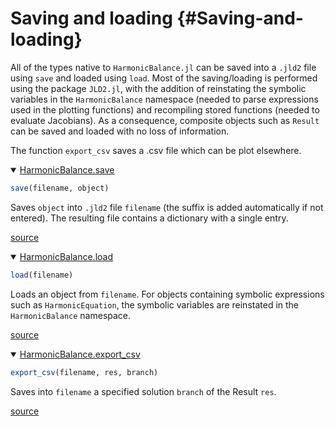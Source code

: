 
# Saving and loading {#Saving-and-loading}

All of the types native to `HarmonicBalance.jl` can be saved into a `.jld2` file using `save` and loaded using `load`. Most of the saving/loading is performed using the package `JLD2.jl`, with the addition of reinstating the symbolic variables in the `HarmonicBalance` namespace (needed to parse expressions used in the plotting functions) and recompiling stored functions (needed to evaluate Jacobians). As a consequence, composite objects such as `Result` can be saved and loaded with no loss of information.

The function `export_csv` saves a .csv file which can be plot elsewhere.
<details class='jldocstring custom-block' open>
<summary><a id='HarmonicBalance.save-manual-saving' href='#HarmonicBalance.save-manual-saving'><span class="jlbinding">HarmonicBalance.save</span></a> <Badge type="info" class="jlObjectType jlFunction" text="Function" /></summary>



```julia
save(filename, object)

```


Saves `object` into `.jld2` file `filename` (the suffix is added automatically if not entered). The resulting file contains a dictionary with a single entry.


[source](https://github.com/NonlinearOscillations/HarmonicBalance.jl/blob/372cbbb0e8435a5ab0ff80b9d5ec55fed51e08fd/src/saving.jl#L1-L7)

</details>

<details class='jldocstring custom-block' open>
<summary><a id='HarmonicBalance.load-manual-saving' href='#HarmonicBalance.load-manual-saving'><span class="jlbinding">HarmonicBalance.load</span></a> <Badge type="info" class="jlObjectType jlFunction" text="Function" /></summary>



```julia
load(filename)

```


Loads an object from `filename`. For objects containing symbolic expressions such as `HarmonicEquation`, the symbolic variables are reinstated in the `HarmonicBalance` namespace.


[source](https://github.com/NonlinearOscillations/HarmonicBalance.jl/blob/372cbbb0e8435a5ab0ff80b9d5ec55fed51e08fd/src/saving.jl#L22-L28)

</details>

<details class='jldocstring custom-block' open>
<summary><a id='HarmonicBalance.export_csv-manual-saving' href='#HarmonicBalance.export_csv-manual-saving'><span class="jlbinding">HarmonicBalance.export_csv</span></a> <Badge type="info" class="jlObjectType jlFunction" text="Function" /></summary>



```julia
export_csv(filename, res, branch)

```


Saves into `filename` a specified solution `branch` of the Result `res`.


[source](https://github.com/NonlinearOscillations/HarmonicBalance.jl/blob/372cbbb0e8435a5ab0ff80b9d5ec55fed51e08fd/src/saving.jl#L77-L81)

</details>


```

```

